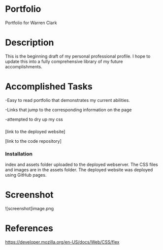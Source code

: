 # Portfolio
Portfolio for Warren Clark

# Description
This is the beginning draft of my personal professional profile. I hope to update this into a fully comprehensive library of my future accomplishments. 

# Accomplished Tasks

-Easy to read portfolio that demonstrates my current abilities.

-Links that jump to the corresponding information on the page

-attempted to dry up my css

###

[link to the deployed website]

[link to the code repository]

### Installation
index and assets folder uploaded to the deployed webserver. The CSS files and images are in the assets folder. The deployed website was deployed using GitHub pages.

# Screenshot

![screenshot]image.png

# References

https://developer.mozilla.org/en-US/docs/Web/CSS/flex